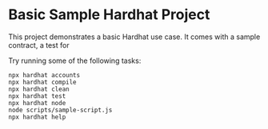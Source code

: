 # Basic Sample Hardhat Project

This project demonstrates a basic Hardhat use case. It comes with a sample contract, a test for 

Try running some of the following tasks:

```shell
npx hardhat accounts
npx hardhat compile
npx hardhat clean
npx hardhat test
npx hardhat node
node scripts/sample-script.js
npx hardhat help
```

